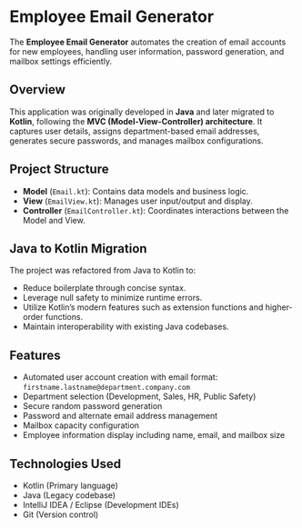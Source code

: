 # Employee Email Generator

The **Employee Email Generator** automates the creation of email accounts for new employees, handling user information, password generation, and mailbox settings efficiently.

## Overview
This application was originally developed in **Java** and later migrated to **Kotlin**, following the **MVC (Model-View-Controller) architecture**. It captures user details, assigns department-based email addresses, generates secure passwords, and manages mailbox configurations.

## Project Structure
- **Model** (`Email.kt`): Contains data models and business logic.
- **View** (`EmailView.kt`): Manages user input/output and display.
- **Controller** (`EmailController.kt`): Coordinates interactions between the Model and View.

## Java to Kotlin Migration
The project was refactored from Java to Kotlin to:
- Reduce boilerplate through concise syntax.
- Leverage null safety to minimize runtime errors.
- Utilize Kotlin’s modern features such as extension functions and higher-order functions.
- Maintain interoperability with existing Java codebases.

## Features
- Automated user account creation with email format: `firstname.lastname@department.company.com`
- Department selection (Development, Sales, HR, Public Safety)
- Secure random password generation
- Password and alternate email address management
- Mailbox capacity configuration
- Employee information display including name, email, and mailbox size

## Technologies Used
- Kotlin (Primary language)
- Java (Legacy codebase)
- IntelliJ IDEA / Eclipse (Development IDEs)
- Git (Version control)



